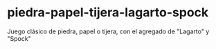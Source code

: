 piedra-papel-tijera-lagarto-spock
=================================

Juego clásico de piedra, papel o tijera, con el agregado de "Lagarto" y "Spock"
